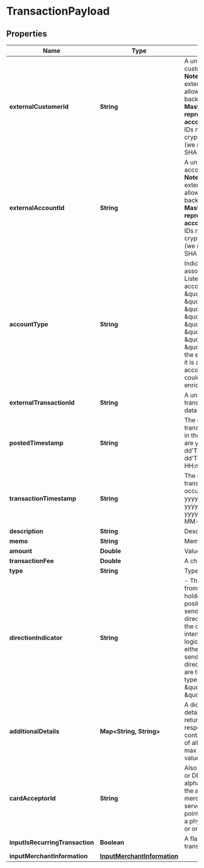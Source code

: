 

# TransactionPayload


## Properties

| Name | Type | Description | Notes |
|------------ | ------------- | ------------- | -------------|
|**externalCustomerId** | **String** | A unique identifier assigned to the customer for a particular institution. __Note:__ The externalCustomerId and externalAccountId fields are to allow you to map the transactions back to your data. __Do not send Mastercard plaintext representations of customer or account IDs.__ The representative IDs must be obfuscated through cryptographically strong hashing (we recommend using SHA-2 or SHA-3 methods). |  |
|**externalAccountId** | **String** | A unique identifier assigned to the accounts for a particular institution. __Note:__ The externalCustomerId and externalAccountId fields are to allow you to map the transactions back to your data. __Do not send Mastercard plaintext representations of customer or account IDs.__ The representative IDs must be obfuscated through cryptographically strong hashing (we recommend using SHA-2 or SHA-3 methods). |  |
|**accountType** | **String** | Indicates the type of account associated with the transaction. Listed below are the current account types supported:  \&quot;checking\&quot;, \&quot;savings\&quot;, \&quot;creditCard\&quot;, \&quot;brokerageAccount\&quot;, \&quot;investment\&quot;, \&quot;healthSavingsAccount\&quot;, \&quot;unknown\&quot;  NOTE : If \&quot;unknown\&quot; is provided, the enrichment service will assume it is a \&quot;checking\&quot; account. An incorrect assumption could impact the results from the enrichment service.  |  |
|**externalTransactionId** | **String** | A unique identifier for the transaction that assists in linking data back to your systems. |  |
|**postedTimestamp** | **String** | The date and time when the transaction was officially recorded in the account.  Supported formats are yyyy-MM-dd&#39;T&#39;HH:mm:ss.SSS&#39;Z&#39;, yyyy-MM-dd&#39;T&#39;HH:mm:ss&#39;Z&#39;, yyyy-MM-dd HH:mm:ss.0, yyyy-MM-dd.  |  [optional] |
|**transactionTimestamp** | **String** | The exact date and time when the transaction was initiated or occurred.  Supported formats are yyyy-MM-dd&#39;T&#39;HH:mm:ss.SSS&#39;Z&#39;, yyyy-MM-dd&#39;T&#39;HH:mm:ss&#39;Z&#39;, yyyy-MM-dd HH:mm:ss.0, yyyy-MM-dd.  |  |
|**description** | **String** | Description of the transaction. |  |
|**memo** | **String** | Memo of the transaction. |  [optional] |
|**amount** | **Double** | Value amount for transaction. |  |
|**transactionFee** | **Double** | A charge applied to the transaction. |  [optional] |
|**type** | **String** | Type of the transaction. |  [optional] |
|**directionIndicator** | **String** | - The directionIndicator should be from the perspective of the account holder. - If you always send us positive amount values, you MUST send us corresponding directionIndicator values to ensure the categorization logic works as intended. - If you have internal logic to provide the amount field as either positive or negative, do not send us data in the directionIndicator.  - Listed below are the current directionIndicator types supported:   - \&quot;Debit\&quot;   - \&quot;Credit\&quot;  |  [optional] |
|**additionalDetails** | **Map&lt;String, String&gt;** | A dictionary containing additional details of the transaction being returned in the enrichment response. - This object should not contain any PII. - The max number of allowed keys are 30. - The key max length should be 100. - The value max length should be 255.  |  [optional] |
|**cardAcceptorId** | **String** | Also known as CAID, Merchant ID, or DE42, cardAcceptorId is an alphanumeric string assigned by the acquiring bank (Acquirer) to a merchant or merchant location. It serves as a unique identifier for the point of transaction origin, such as a physical store, payment terminal, or online checkout page. |  [optional] |
|**inputIsRecurringTransaction** | **Boolean** | A flag indicating whether the transaction is recurring or not. |  [optional] |
|**inputMerchantInformation** | [**InputMerchantInformation**](InputMerchantInformation.md) |  |  [optional] |



